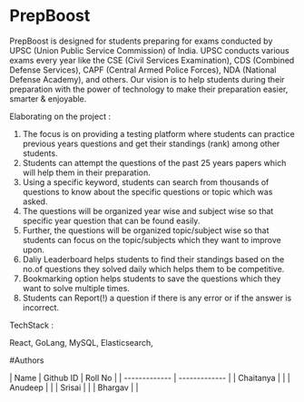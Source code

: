 # PrepBoost

PrepBoost is designed for students preparing for exams conducted by UPSC (Union Public Service Commission) of India. UPSC conducts various exams every year like the CSE (Civil Services Examination), CDS (Combined Defense Services), CAPF (Central Armed Police Forces), NDA (National Defense Academy), and others. Our vision is to help students during their preparation with the power of technology to make their preparation easier, smarter &amp; enjoyable.

Elaborating on the project : 

1. The focus is on providing a testing platform where students can practice previous years questions and get their standings (rank) among other students. 
2. Students can attempt the questions of the past 25 years papers which will help them in their preparation.
3. Using a specific keyword, students can search from thousands of questions to know about the specific questions or topic which was asked.
4. The questions will be organized year wise and subject wise so that specific year question that can be found easily.
5. Further, the questions will be organized topic/subject wise so that students can focus on the topic/subjects which they want to improve upon.
6. Daliy Leaderboard helps students to find their standings based on the no.of questions they solved daily which helps them to be competitive.
7. Bookmarking option helps students to save the questions which they want to solve multiple times.
8. Students can Report(!) a question if there is any error or if the answer is incorrect.

TechStack :

React, GoLang, MySQL, Elasticsearch,  

#Authors 

| Name  | Github ID | Roll No |
| ------------- | ------------- |
| Chaitanya  |  |
| Anudeep  |   |
| Srisai  |   |
| Bhargav  |   |
